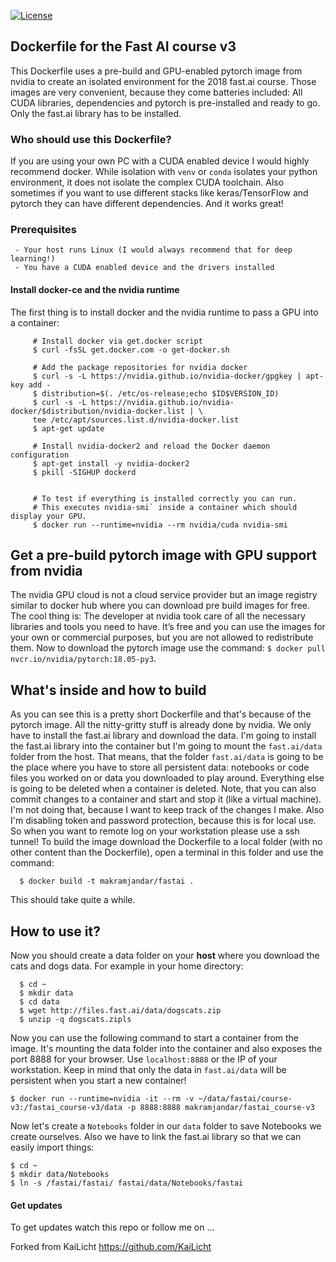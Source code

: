 [![License](http://img.shields.io/:license-mit-blue.svg?style=flat-square)](http://badges.mit-license.org)


## Dockerfile for the Fast AI course v3
This Dockerfile uses a pre-build and GPU-enabled pytorch image from nvidia to create an isolated environment for the 2018 fast.ai course. Those images are very convenient, because they come batteries included: All CUDA libraries, dependencies and pytorch is pre-installed and ready to go. Only the fast.ai library has to be installed.

### Who should use this Dockerfile?
If you are using your own PC with a CUDA enabled device I would highly recommend docker. While isolation with `venv` or `conda` isolates your python environment, it does not isolate the complex CUDA toolchain. Also sometimes if you want to use different stacks like keras/TensorFlow and pytorch they can have different dependencies. And it works great!

### Prerequisites
     - Your host runs Linux (I would always recommend that for deep learning!)
     - You have a CUDA enabled device and the drivers installed

#### Install docker-ce and the nvidia runtime
The first thing is to install docker and the nvidia runtime to pass a GPU into a container:
```shell
     # Install docker via get.docker script
     $ curl -fsSL get.docker.com -o get-docker.sh
     
     # Add the package repositories for nvidia docker
     $ curl -s -L https://nvidia.github.io/nvidia-docker/gpgkey | apt-key add -
     $ distribution=$(. /etc/os-release;echo $ID$VERSION_ID)
     $ curl -s -L https://nvidia.github.io/nvidia-docker/$distribution/nvidia-docker.list | \
     tee /etc/apt/sources.list.d/nvidia-docker.list
     $ apt-get update
     
     # Install nvidia-docker2 and reload the Docker daemon configuration
     $ apt-get install -y nvidia-docker2
     $ pkill -SIGHUP dockerd
     
     
     # To test if everything is installed correctly you can run. 
     # This executes nvidia-smi` inside a container which should display your GPU.
     $ docker run --runtime=nvidia --rm nvidia/cuda nvidia-smi
```
## Get a pre-build pytorch image with GPU support from nvidia
The nvidia GPU cloud is not a cloud service provider but an image registry similar to docker hub where you can download pre build images for free. The cool thing is: The developer at nvidia took care of all the necessary libraries and tools you need to have. It’s free and you can use the images for your own or commercial purposes, but you are not allowed to redistribute them.
Now to download the pytorch image use the command: `$ docker pull nvcr.io/nvidia/pytorch:18.05-py3`.

## What's inside and how to build
As you can see this is a pretty short Dockerfile and that's because of the pytorch image. All the nitty-gritty stuff is already done by nvidia. We only have to install the fast.ai library and download the data. I'm going to install the fast.ai library into the container but I'm going to mount the `fast.ai/data` folder from the host. That means, that the folder `fast.ai/data` is going to be the place where you have to store all persistent data: notebooks or code files you worked on or data you downloaded to play around. Everything else is going to be deleted when a container is deleted. Note, that you can also commit changes to a container and start and stop it (like a virtual machine). I'm not doing that, because I want to keep track of the changes I make. Also I'm disabling token and password protection, because this is for local use. So when you want to remote log on your workstation please use a ssh tunnel! To build the image download the Dockerfile to a local folder (with no other content than the Dockerfile), open a terminal in this folder and use the command:
```shell
  $ docker build -t makramjandar/fastai .
```
This should take quite a while.
## How to use it? 
Now you should create a data folder on your **host** where you download the cats and dogs data. For example in your home directory:
```shell
  $ cd ~
  $ mkdir data
  $ cd data
  $ wget http://files.fast.ai/data/dogscats.zip
  $ unzip -q dogscats.zipls
```
Now you can use the following command to start a container from the image. It's mounting the data folder into the container and also exposes the port 8888 for your browser. Use `localhost:8888` or the IP of your workstation. Keep in mind that only the data in `fast.ai/data` will be persistent when you start a new container!
```shell
$ docker run --runtime=nvidia -it --rm -v ~/data/fastai/course-v3:/fastai_course-v3/data -p 8888:8888 makramjandar/fastai_course-v3
```
Now let's create a `Notebooks` folder in our `data` folder to save Notebooks we create ourselves. Also we have to link the fast.ai library so that we can easily import things:
```shell
$ cd ~
$ mkdir data/Notebooks
$ ln -s /fastai/fastai/ fastai/data/Notebooks/fastai
```

#### Get updates
To get updates watch this repo or follow me on ...

Forked from KaiLicht https://github.com/KaiLicht
